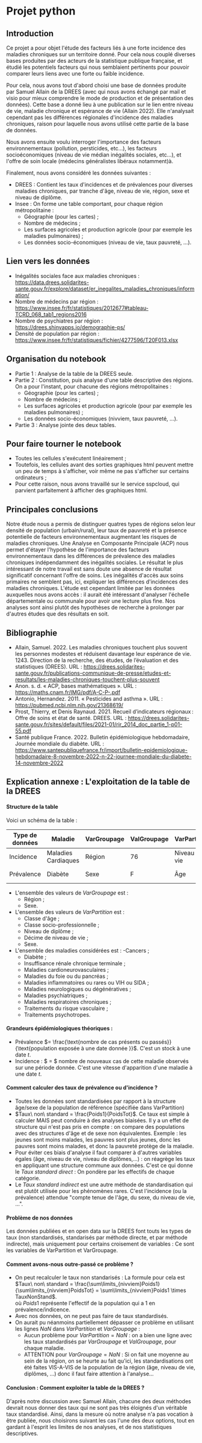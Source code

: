 # Projet python

## Introduction

Ce projet a pour objet l'étude des facteurs liés à une forte incidence des maladies chroniques sur un territoire donné. Pour cela nous couplé diverses bases produites par des acteurs de la statistique publique française, et étudié les potentiels facteurs qui nous semblaient pertinents pour pouvoir comparer leurs liens avec une forte ou faible incidence.

Pour cela, nous avons tout d'abord choisi une base de données produite par Samuel Allain de la DREES (avec qui nous avons échangé par mail et visio pour mieux comprendre le mode de production et de présentation des données). Cette base a donné lieu à une publication sur le lien entre niveau de vie, maladie chronique et espérance de vie (Allain 2022). Elle n'analysait cependant pas les différences régionales d'incidence des maladies chroniques, raison pour laquelle nous avons utilisé cette partie de la base de données. 

Nous avons ensuite voulu interroger l'importance des facteurs environnementaux (pollution, persticides, etc...), les facteurs socioéconomiques (niveau de vie médian inégalités sociales, etc...), et l'offre de soin locale (médecins généralistes libéraux notamment)à.

Finalement, nous avons considéré les données suivantes : 
- DREES : Contient les taux d'incidences et de prévalences pour diverses maladies chroniques, par tranche d'âge, niveau de vie, région, sexe et niveau de diplôme.
- Insee : On forme une table comportant, pour chaque région métropolitaine :
  - Géographie (pour les cartes) ;
  - Nombre de médecins ;
  - Les surfaces agricoles et production agricole (pour par exemple les maladies pulmonaires) ;
  - Les données socio-économiques (niveau de vie, taux pauvreté, ...).

## Lien vers les données
- Inégalités sociales face aux maladies chroniques : https://data.drees.solidarites-sante.gouv.fr/explore/dataset/er_inegalites_maladies_chroniques/information/
- Nombre de médecins par région : https://www.insee.fr/fr/statistiques/2012677#tableau-TCRD_068_tab1_regions2016
- Nombre de psychiatres par région : https://drees.shinyapps.io/demographie-ps/
- Densité de population par région : https://www.insee.fr/fr/statistiques/fichier/4277596/T20F013.xlsx


## Organisation du notebook

- Partie 1 : Analyse de la table de la DREES seule.
- Partie 2 : Constitution, puis analyse d'une table descriptive des régions. On a pour l'instant, pour chacune des régions métropolitaines :
  - Géographie (pour les cartes) ;
  - Nombre de médecins ;
  - Les surfaces agricoles et production agricole (pour par exemple les maladies pulmonaires) ;
  - Les données socio-économiques (nivviem, taux pauvreté, ...).
- Partie 3 : Analyse jointe des deux tables.

## Pour faire tourner le notebook

- Toutes les cellules s'exécutent linéairement ;
- Toutefois, les cellules avant des sorties graphiques html peuvent mettre un peu de temps à s'afficher, voir même ne pas s'afficher sur certains ordinateurs ;
- Pour cette raison, nous avons travaillé sur le service sspcloud, qui parvient parfaitement à afficher des graphiques html.

## Principales conclusions 

Notre étude nous a permis de distinguer quatres types de régions selon leur densité de population (urbain/rural), leur taux de pauvreté et la présence potentielle de facteurs environnementaux augmentant les risques de maladies chroniques. Une Analyse en Composante Principale (ACP) nous permet d'étayer l'hypothèse de l'importance des facteurs environnementaux dans les différences de prévalence des maladies chroniques indépendamment des inégalités sociales. 
Le résultat le plus intéressant de notre travail est sans doute une absence de résultat significatif concernant l'offre de soins. Les inégalités d'accès aux soins primaires ne semblent pas, ici, expliquer les différences d'incidences des maladies chroniques. 
L'étude est cependant limitée par les données auxquelles nous avons accès : il aurait été intéressant d'analyser l'échelle départementale ou communale pour avoir une lecture plus fine. Nos analyses sont ainsi plutôt des hypothèses de recherche à prolonger par d'autres études que des résultats en soit. 

## Bibliographie

- Allain, Samuel. 2022. Les maladies chroniques touchent plus souvent les personnes modestes et réduisent davantage leur espérance de vie. 1243. Direction de la recherche, des études, de l’évaluation et des statistiques (DREES). URL : https://drees.solidarites-sante.gouv.fr/publications-communique-de-presse/etudes-et-resultats/les-maladies-chroniques-touchent-plus-souvent
- Anon. s. d. « ACP, bases mathématiques ». URL : https://maths.cnam.fr/IMG/pdf/A-C-P-.pdf
- Antonio, Hernandez. 2011. « Pesticides and asthma ». URL : https://pubmed.ncbi.nlm.nih.gov/21368619/
- Prost, Thierry, et Denis Raynaud. 2021. Recueil d’indicateurs régionaux : Offre de soins et état de santé. DREES. URL : https://drees.solidarites-sante.gouv.fr/sites/default/files/2021-01/rir_2014_doc_partie_1-p01-55.pdf
- Santé publique France. 2022. Bulletin épidémiologique hebdomadaire, Journée mondiale du diabète. URL : https://www.santepubliquefrance.fr/import/bulletin-epidemiologique-hebdomadaire-8-novembre-2022-n-22-journee-mondiale-du-diabete-14-novembre-2022

## Explication annexe : L'exploitation de la table de la DREES

#### Structure de la table

Voici un schéma de la table :

| Type de données | Maladie             | VarGroupage | ValGroupage | VarPartition  | ValPartition | Poids1     | PoidsTot    | TauxNonStand | TauxStandDir | TauxStandIndir |
|-----------------|---------------------|-------------|-------------|---------------|--------------|------------|-------------|--------------|--------------|----------------|
| Incidence       | Maladies Cardiaques | Région      | 76          | Niveau de vie | 7            | Nb malades | Nb gens tot | XXX          | XXX          | XXX            |
| Prévalence      | Diabète             | Sexe        | F           | Âge           | 50-59        | Nb malades | Nb gens tot | XXX          | XXX          | XXX            |

- L'ensemble des valeurs de _VarGroupage_ est :
   - Région ;
   - Sexe.
- L'ensemble des valeurs de _VarPartition_ est :
   - Classe d'âge ;
   - Classe socio-professionnelle ;
   - Niveau de diplôme ;
   - Décime de niveau de vie ;
   - Sexe.
- L'ensemble des maladies considérées est :
   -Cancers ;
   - Diabète ;
   - Insuffisance rénale chronique terminale ;
   - Maladies cardioneurovasculaires ;
   - Maladies du foie ou du pancréas ;
   - Maladies inflammatoires ou rares ou VIH ou SIDA ;
   - Maladies neurologiques ou dégénératives ;
   - Maladies psychiatriques ;
   - Maladies respiratoires chroniques ;
   - Traitements du risque vasculaire ;
   - Traitements psychotropes.

#### Grandeurs épidémiologiques théoriques :
- Prévalence $= \frac{\text{nombre de cas présents ou passés}}{\text{population exposée à une date donnée }}$. C'est un stock à une date $t$.
- Incidence : $ = $ nombre de nouveaux cas de cette maladie observés sur une période donnée. C'est une vitesse d'apparition d'une maladie à une date $t$.

#### Comment calculer des taux de prévalence ou d'incidence ?

- Toutes les données sont standardisées par rapport à la structure âge/sexe de la population de référence (spécifiée dans VarPartition)
- $Taux\ non\ standard = \frac{Poids1}{PoidsTot}$. Ce taux est simple à calculer MAIS peut conduire à des analyses biaisées. Il y a un effet de structure qui n'est pas pris en compte : on compare des populations avec des structures d'âge et de sexe non équivalentes. Exemple : les jeunes sont moins malades, les pauvres sont plus jeunes, donc les pauvres sont moins malades, et donc la pauvreté protège de la maladie. 
- Pour éviter ces biais d'analyse il faut comparer à d'autres variables égales (âge, niveau de vie, niveau de diplômes,...) : on réagrège les taux en appliquant une structure commune aux données. C'est ce qui donne le $Taux\ standard\ direct$ : On pondère par les effectifs de chaque catégorie. 
- Le $Taux\ standard\ indirect$ est une autre méthode de standardisation qui est plutôt utilisée pour les phénomènes rares. C'est l'incidence (ou la prévalence) attendue "compte tenue de l'âge, du sexe, du niveau de vie, ...".

#### Problème de nos données

Les données publiées et en open data sur la DREES font touts les types de taux (non standardisés, standarisés par méthode directe, et par méthode indirecte), mais uniquement pour certains croisement de variables : Ce sont les variables de VarPartition et VarGroupage.

#### Comment avons-nous outre-passé ce problème ?

- On peut recalculer le taux non standarisés : La formule pour cela est $Taux\ non\ standard = \frac{\sum\limits_{nivviem}Poids1}{\sum\limits_{nivviem}PoidsTot} = \sum\limits_{nivviem}Poids1 \times TauxNonStand$. \
où $Poids1$ représente l'effectif de la population qui a 1 en prévalence/indicence. 
- Avec nos données, on ne peut pas faire de taux standardisés.
- On aurait pu néanmoins partiellement dépasser ce problème en utilisant les lignes $NaN$ dans $VarPartition$ et $VarGroupage$ :
    - Aucun problème pour $VarPartition = NaN$ : on a bien une ligne avec les taux standardisés par $VarGroupage$ et $ValGroupage$, pour chaque maladie.
    - ATTENTION pour $VarGroupage = NaN$ : Si on fait une moyenne au sein de la région, on se heurte au fait qu'ici, les standardisations ont été faites VIS-A-VIS de la population de la région (âge, niveau de vie, diplômes, ...) donc il faut faire attention à l'analyse...
    
#### Conclusion : Comment exploiter la table de la DREES ?

D'après notre discussion avec Samuel Allain, chacune des deux méthodes devrait nous donner des taux qui ne sont pas très éloignés d'un véritable taux standardisé. Ainsi, dans la mesure où notre analyse n'a pas vocation à être publiée, nous choisirons suivant les cas l'une des deux options, tout en gardant à l'esprit les limites de nos analyses, et de nos statistiques descriptives.

